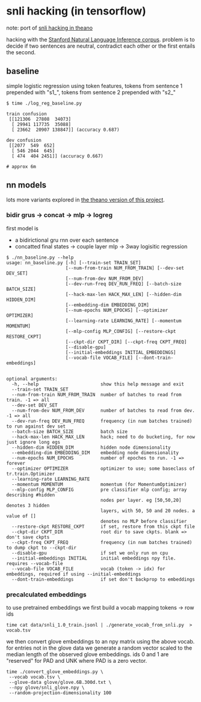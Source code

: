 # snli hacking (in tensorflow)

note: port of [snli hacking in theano](https://github.com/matpalm/snli_nn)

hacking with the [Stanford Natural Language Inference corpus](http://nlp.stanford.edu/projects/snli/). problem is to decide if two sentences are neutral, contradict each other or the first entails the second.

## baseline

simple logistic regression using token features, tokens from sentence 1 prepended with
"s1_", tokens from sentence 2 prepended with "s2_"

```
$ time ./log_reg_baseline.py

train confusion
 [[121306  27808  34073]
  [ 29941 117735  35088]
  [ 23662  20907 138847]] (accuracy 0.687)

dev confusion
 [[2077  549  652]
  [ 546 2044  645]
  [ 474  404 2451]] (accuracy 0.667)

# approx 6m
```

## nn models

lots more variants explored in 
[the theano version of this project](https://github.com/matpalm/snli_nn).

### bidir grus -> concat -> mlp -> logreg

first model is 
* a bidirictional gru rnn over each sentence
* concatted final states -> couple layer mlp -> 3way logisitic regression

```
$ ./nn_baseline.py --help
usage: nn_baseline.py [-h] [--train-set TRAIN_SET]
                      [--num-from-train NUM_FROM_TRAIN] [--dev-set DEV_SET]
                      [--num-from-dev NUM_FROM_DEV]
                      [--dev-run-freq DEV_RUN_FREQ] [--batch-size BATCH_SIZE]
                      [--hack-max-len HACK_MAX_LEN] [--hidden-dim HIDDEN_DIM]
                      [--embedding-dim EMBEDDING_DIM]
                      [--num-epochs NUM_EPOCHS] [--optimizer OPTIMIZER]
                      [--learning-rate LEARNING_RATE] [--momentum MOMENTUM]
                      [--mlp-config MLP_CONFIG] [--restore-ckpt RESTORE_CKPT]
                      [--ckpt-dir CKPT_DIR] [--ckpt-freq CKPT_FREQ]
                      [--disable-gpu]
                      [--initial-embeddings INITIAL_EMBEDDINGS]
                      [--vocab-file VOCAB_FILE] [--dont-train-embeddings]


optional arguments:
  -h, --help                       show this help message and exit
  --train-set TRAIN_SET
  --num-from-train NUM_FROM_TRAIN  number of batches to read from train. -1 => all
  --dev-set DEV_SET
  --num-from-dev NUM_FROM_DEV      number of batches to read from dev. -1 => all
  --dev-run-freq DEV_RUN_FREQ      frequency (in num batches trained) to run against dev set
  --batch-size BATCH_SIZE          batch size
  --hack-max-len HACK_MAX_LEN      hack; need to do bucketing, for now just ignore long egs
  --hidden-dim HIDDEN_DIM          hidden node dimensionality
  --embedding-dim EMBEDDING_DIM    embedding node dimensionality
  --num-epochs NUM_EPOCHS          number of epoches to run. -1 => forever
  --optimizer OPTIMIZER            optimizer to use; some baseclass of tr.train.Optimizer
  --learning-rate LEARNING_RATE
  --momentum MOMENTUM              momentum (for MomentumOptimizer)
  --mlp-config MLP_CONFIG          pre classifier mlp config; array describing #hidden
                                   nodes per layer. eg [50,50,20] denotes 3 hidden
                                   layers, with 50, 50 and 20 nodes. a value of []
                                   denotes no MLP before classifier
  --restore-ckpt RESTORE_CKPT      if set, restore from this ckpt file
  --ckpt-dir CKPT_DIR              root dir to save ckpts. blank => don't save ckpts
  --ckpt-freq CKPT_FREQ            frequency (in num batches trained) to dump ckpt to --ckpt-dir
  --disable-gpu                    if set we only run on cpu
  --initial-embeddings INITIAL     initial embeddings npy file. requires --vocab-file
  --vocab-file VOCAB_FILE          vocab (token -> idx) for embeddings, required if using --initial-embeddings
  --dont-train-embeddings          if set don't backprop to embeddings
```

### precalculated embeddings

to use pretrained embeddings we first build a vocab mapping tokens -> row ids

```
time cat data/snli_1.0_train.jsonl | ./generate_vocab_from_snli.py  > vocab.tsv
```

we then convert glove embeddings to an npy matrix using the above vocab. for entries
not in the glove data we generate a random vector scaled to the median length of
the observed glove embeddings. ids 0 and 1 are "reserved" for PAD and UNK where PAD
is a zero vector.

```
time ./convert_glove_embeddings.py \
 --vocab vocab.tsv \
 --glove-data glove/glove.6B.300d.txt \
 --npy glove/snli_glove.npy \
 --random-projection-dimensionality 100
```

